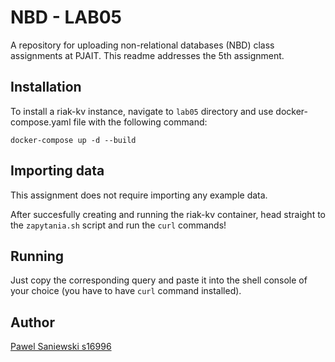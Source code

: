 # NBD - LAB05
A repository for uploading non-relational databases (NBD) class assignments at PJAIT. This readme addresses the 5th assignment.

## Installation

To install a riak-kv instance, navigate to `lab05` directory and use docker-compose.yaml file with the following command:
```
docker-compose up -d --build
```

## Importing data

This assignment does not require importing any example data.

After succesfully creating and running the riak-kv container, head straight to the `zapytania.sh` script and run the `curl` commands!

## Running

Just copy the corresponding query and paste it into the shell console of your choice (you have to have `curl` command installed).

## Author
[Pawel Saniewski s16996](https://github.com/Saniewski)

